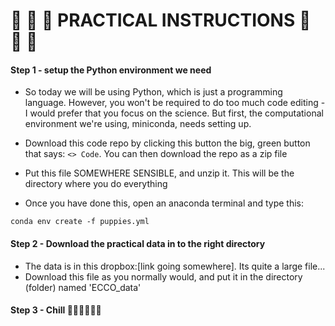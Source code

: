 # 🌊 🌊 🌊 PRACTICAL INSTRUCTIONS 🌊 🌊 🌊

#### Step 1 - setup the Python environment we need

- So today we will be using Python, which is just a programming language. However, you won't 
be required to do too much code editing - I would prefer that you focus on the science. But first, the computational environment we're using, miniconda, needs setting up.

- Download this code repo by clicking this button the big, green button that says: `<> Code`. You can then download the repo as a zip file

- Put this file SOMEWHERE SENSIBLE, and unzip it. This will be the directory where you do everything

- Once you have done this, open an anaconda terminal and type this:

```
conda env create -f puppies.yml
```

#### Step 2 - Download the practical data in to the right directory

- The data is in this dropbox:[link going somewhere]. Its quite a large file...
- Download this file as you normally would, and put it in the directory (folder) named
'ECCO_data' 

#### Step 3 - Chill :palm_tree::palm_tree::cake::beer::palm_tree::palm_tree: